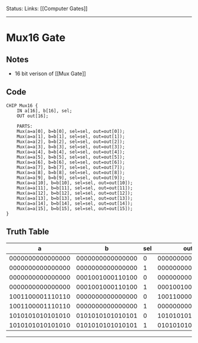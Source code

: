 Status:
Links: [[Computer Gates]]
___
# Mux16 Gate
## Notes
- 16 bit verison of [[Mux Gate]]

## Code
```
CHIP Mux16 {
    IN a[16], b[16], sel;
    OUT out[16];

    PARTS:
    Mux(a=a[0], b=b[0], sel=sel, out=out[0]);
	Mux(a=a[1], b=b[1], sel=sel, out=out[1]);
	Mux(a=a[2], b=b[2], sel=sel, out=out[2]);
	Mux(a=a[3], b=b[3], sel=sel, out=out[3]);
	Mux(a=a[4], b=b[4], sel=sel, out=out[4]);
	Mux(a=a[5], b=b[5], sel=sel, out=out[5]);
	Mux(a=a[6], b=b[6], sel=sel, out=out[6]);
	Mux(a=a[7], b=b[7], sel=sel, out=out[7]);
	Mux(a=a[8], b=b[8], sel=sel, out=out[8]);
	Mux(a=a[9], b=b[9], sel=sel, out=out[9]);
	Mux(a=a[10], b=b[10], sel=sel, out=out[10]);
	Mux(a=a[11], b=b[11], sel=sel, out=out[11]);
	Mux(a=a[12], b=b[12], sel=sel, out=out[12]);
	Mux(a=a[13], b=b[13], sel=sel, out=out[13]);
	Mux(a=a[14], b=b[14], sel=sel, out=out[14]);
	Mux(a=a[15], b=b[15], sel=sel, out=out[15]);
}
```
## Truth Table
a | b | sel | out
-- | -- | -- |--
0000000000000000 | 0000000000000000 |  0  | 0000000000000000 |
0000000000000000 | 0000000000000000 |  1  | 0000000000000000 |
0000000000000000 | 0001001000110100 |  0  | 0000000000000000 |
0000000000000000 | 0001001000110100 |  1  | 0001001000110100 |
1001100001110110 | 0000000000000000 |  0  | 1001100001110110 |
1001100001110110 | 0000000000000000 |  1  | 0000000000000000 |
1010101010101010 | 0101010101010101 |  0  | 1010101010101010 |
1010101010101010 | 0101010101010101 |  1  | 0101010101010101 |
___